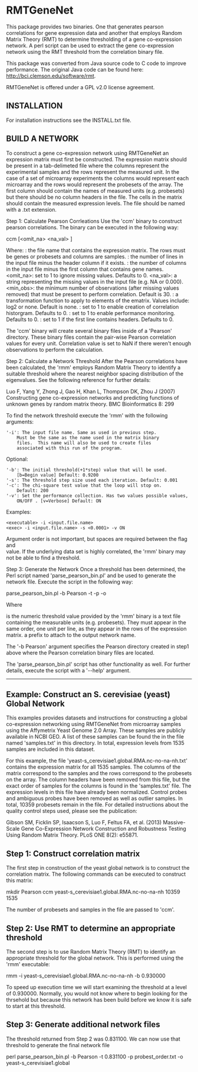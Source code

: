 RMTGeneNet
==========

This package provides two binaries. One that generates pearson correlations for
gene expression data and another that employs Random Matrix Theory (RMT) to 
determine thresholding of a gene co-expression network. A perl script can be
used to extract the gene co-expression network using the RMT threshold from
the correlation binary file.

This package was converted from Java source code to C code to improve 
performance.  The original Java code can be found here:
http://bci.clemson.edu/software/rmt.

RMTGeneNet is offered under a GPL v2.0 license agreement.  


INSTALLATION
------------
For installation instructions see the INSTALL.txt file.


BUILD A NETWORK
---------------
To construct a gene co-expression network using RMTGeneNet an expression
matrix must first be constructed.  The expression matrix should be present in
a tab-delimeted file where the columns represent the experimental samples and
the rows represent the measured unit. In the case of a set of microarray
experiments the columns would represent each microarray and the rows would
represent the probesets of the array.  The first column should contain the
names of measured units (e.g. probesets) but there should be no column headers
in the file.  The cells in the matrix should contain the measured expression 
levels. The file should be named with a .txt extension.

Step 1: Calculate Pearson Corrleations
Use the 'ccm' binary to construct pearson correlations.  The binary can be
executed in the following way:

   ccm <ematrix> <rows> <cols> [<omit_na> <na_val> <hist> <perf> <headers>]

Where:
    <ematrix>: the file name that contains the expression matrix. The rows must 
               be genes or probesets and columns are samples.
    <rows>:    the number of lines in the input file minus the header column if 
               it exists.
    <cols>:    the number of columns in the input file minus the first column 
               that contains gene names.
    <omit_na>: set to 1 to ignore missing values. Defaults to 0.
    <na_val>:  a string representing the missing values in the input file 
               (e.g. NA or 0.000).
    <min_obs>: the minimum number of observations (after missing values removed) 
               that must be present to perform correlation. Default is 30.
    <func>:    a transformation function to apply to elements of the ematrix. 
               Values include: log2 or none. Default is none.
    <hist>:    set to 1 to enable creation of correlation historgram. Defaults 
               to 0.
    <perf>:    set to 1 to enable performance monitoring. Defaults to 0.
    <headers>: set to 1 if the first line contains headers. Defaults to 0.
    

The 'ccm' binary will create several binary files inside of a 'Pearson'
directory.  These binary files contain the pair-wise Pearson correlation
values for every unit.  Correlation value is set to NaN if there weren't enough 
observations to perform the calculation.


Step 2:  Calculate a Network Threshold
After the Pearson correlations have been calculated, the 'rmm' employs Random
Matrix Theory to identify a suitable threshold where the nearest neighbor
spacing distribution of the eigenvalues.  See the following reference for
further details:

Luo F, Yang Y, Zhong J, Gao H, Khan L, Thompson DK, Zhou J (2007) Constructing
   gene co-expression networks and predicting functions of unknown genes by 
   random matrix theory.  BMC Bioinformatics 8: 299

To find the network threshold execute the 'rmm' with the following arguments:

    '-i': The input file name. Same as used in previous step.
        Must be the same as the name used in the matrix binary
        files.  This name will also be used to create files 
        associated with this run of the program.
        
Optional:
    
    '-b': The initial threshold(+1*step) value that will be used.
        [b=Begin value] Default: 0.9200
    '-s': The threshold step size used each iteration. Default: 0.001
    '-c': The chi-square test value that the loop will stop on.
        Default: 200
    '-v': Set the performance collection. Has two values possible values,
        ON/OFF . [v=Verbose] Default: ON
        
Examples:

    <executable> -i <input.file.name> 
    <exec> -i <input.file.name> -s <0.0001> -v ON
    
Argument order is not important, but spaces are required between the flag and  
value. If the underlying data set is highly correlated, the 'rmm' binary may
not be able to find a threshold.

Step 3: Generate the Network
Once a threshold has been determined, the Perl script named
'parse_pearson_bin.pl' and be used to generate the network file.  Execute the
script in the following way:

   parse_pearson_bin.pl -b Pearson -t <threshold> -p <probesets> -o <prefix>

Where

   <threshold> is the numeric threshold value provided by the 'rmm' binary
   <probestes> is a text file containing the measurable units (e.g.
               probesets). They must appear in the same order, one unit per 
               line, as they appear in the rows of the expression matrix.
   <prefix>    a prefix to attach to the output network name.

The '-b Pearson' argument specifies the Pearson directory created in step1
above where the Pearson correlation binary files are located.  

The 'parse_pearson_bin.pl' script has other functionality as well. For further
details, execute the script with a '--help' argument.




---------------------------------------------------------
Example: Construct an S. cerevisiae (yeast) Global Network
---------------------------------------------------------
This examples provides datasets and instructions for constructing
a global co-expression networking using RMTGeneNet from microarray
samples using the Affymetrix Yeast Genome 2.0 Array. These samples
are publicly available in NCBI GEO. A list of these samples can be
found the in the file named 'samples.txt' in this directory. In
total, expression levels from 1535 samples are included in this dataset.

For this example, the file 'yeast-s_cerevisiae1.global.RMA.nc-no-na-nh.txt'
contains the expression matrix for all 1535 samples.  The columns of the
matrix correspond to the samples and the rows correspond to the probesets
on the array.  The column headers have been removed from this file, but
the exact order of samples for the columns is found in the 'samples.txt' 
file. The expression levels in this file have already been
normalized.  Control probes and ambiguous probes have been removed as well
as outlier samples. In total, 10359 probesets remain in the file.  For 
detailed instructions about the quality control steps used, please see the 
publication:

Gibson SM, Ficklin SP, Isaacson S, Luo F, Feltus FA, et al. (2013)
Massive-Scale Gene Co-Expression Network Construction and Robustness Testing
Using Random Matrix Theory. PLoS ONE 8(2): e55871.


Step 1: Construct correlation matrix
------------------------------------
The first step in construction of the yeast global network is to construct
the correlation matrix.  The following commands can be executed to construct
this matrix:

  mkdir Pearson
  ccm yeast-s_cerevisiae1.global.RMA.nc-no-na-nh 10359 1535

The number of probesets and samples in the file are passed to 'ccm'.


Step 2: Use RMT to determine an appropriate threshold
-----------------------------------------------------
The second step is to use Random Matrix Theory (RMT) to identify an
appropriate threshold for the global network. This is performed 
using the 'rmm' executable:

rmm -i yeast-s_cerevisiae1.global.RMA.nc-no-na-nh -b 0.930000

To speed up execution time we will start examining the threshold at a level
of 0.930000. Normally, you would not know where to begin looking for the
thrsehold but because this network has been build before we know it is
safe to start at this threshold.


Step 3: Generate additional network files
-----------------------------------------
The threshold returned from Step 2 was 0.831100. We can now use that
threshold to generate the final network file

perl parse_pearson_bin.pl -b Pearson -t 0.831100 -p probest_order.txt -o yeast-s_cerevisiae1.global


